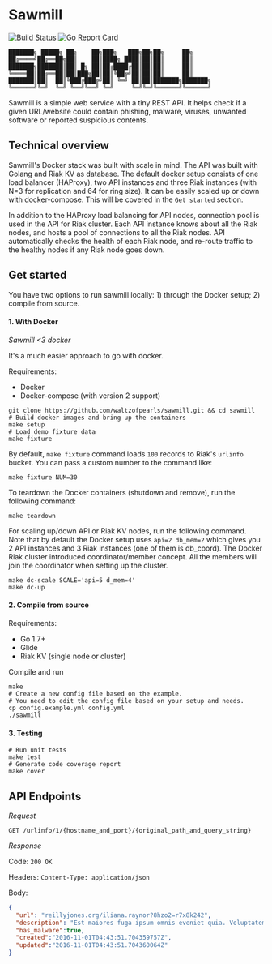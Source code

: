# Sawmill

[![Build Status](https://travis-ci.org/waltzofpearls/sawmill.svg)](https://travis-ci.org/waltzofpearls/sawmill)
[![Go Report Card](https://goreportcard.com/badge/github.com/waltzofpearls/sawmill)](https://goreportcard.com/report/github.com/waltzofpearls/sawmill)

```
███████╗ █████╗ ██╗    ██╗███╗   ███╗██╗██╗     ██╗
██╔════╝██╔══██╗██║    ██║████╗ ████║██║██║     ██║
███████╗███████║██║ █╗ ██║██╔████╔██║██║██║     ██║
╚════██║██╔══██║██║███╗██║██║╚██╔╝██║██║██║     ██║
███████║██║  ██║╚███╔███╔╝██║ ╚═╝ ██║██║███████╗███████╗
╚══════╝╚═╝  ╚═╝ ╚══╝╚══╝ ╚═╝     ╚═╝╚═╝╚══════╝╚══════╝
```

Sawmill is a simple web service with a tiny REST API. It helps check if a given URL/website
could contain phishing, malware, viruses, unwanted software or reported suspicious contents.

## Technical overview

Sawmill's Docker stack was built with scale in mind. The API was built with Golang and Riak KV
as database. The default docker setup consists of one load balancer (HAProxy), two API instances
and three Riak instances (with N=3 for replication and 64 for ring size). It can be easily
scaled up or down with docker-compose. This will be covered in the `Get started` section.

In addition to the HAProxy load balancing for API nodes, connection pool is used in the API
for Riak cluster. Each API instance knows about all the Riak nodes, and hosts a pool of connections
to all the Riak nodes. API automatically checks the health of each Riak node, and re-route
traffic to the healthy nodes if any Riak node goes down.

## Get started

You have two options to run sawmill locally: 1) through the Docker setup; 2) compile from source.

#### 1. With Docker

*Sawmill <3 docker*

It's a much easier approach to go with docker.

Requirements:

- Docker
- Docker-compose (with version 2 support)

```shell
git clone https://github.com/waltzofpearls/sawmill.git && cd sawmill
# Build docker images and bring up the containers
make setup
# Load demo fixture data
make fixture
```

By default, `make fixture` command loads `100` records to Riak's `urlinfo` bucket. You can pass
a custom number to the command like:

```shell
make fixture NUM=30
```

To teardown the Docker containers (shutdown and remove), run the following command:

```shell
make teardown
```

For scaling up/down API or Riak KV nodes, run the following command. Note that by default the
Docker setup uses `api=2 db_mem=2` which gives you 2 API instances and 3 Riak instances (one
of them is db_coord). The Docker Riak cluster introduced coordinator/member concept. All the
members will join the coordinator when setting up the cluster.

```shell
make dc-scale SCALE='api=5 d_mem=4'
make dc-up
```

#### 2. Compile from source

Requirements:

- Go 1.7+
- Glide
- Riak KV (single node or cluster)

Compile and run

```shell
make
# Create a new config file based on the example.
# You need to edit the config file based on your setup and needs.
cp config.example.yml config.yml
./sawmill
```

#### 3. Testing

```
# Run unit tests
make test
# Generate code coverage report
make cover
```

## API Endpoints

*Request*

```
GET /urlinfo/1/{hostname_and_port}/{original_path_and_query_string}
```

*Response*

Code: `200 OK`

Headers: `Content-Type: application/json`

Body:

```json
{
  "url": "reillyjones.org/iliana.raynor?8hzo2=r7x8k242",
  "description": "Est maiores fuga ipsum omnis eveniet quia. Voluptatem excepturi pariatur ab debitis. Quae omnis quia alias.",
  "has_malware":true,
  "created":"2016-11-01T04:43:51.704359757Z",
  "updated":"2016-11-01T04:43:51.704360064Z"
}
```
